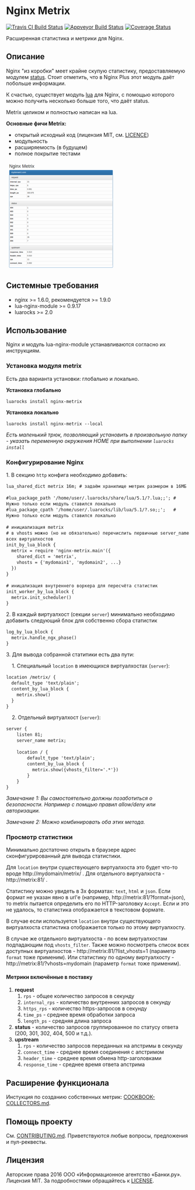 Nginx Metrix
============
[![Travis CI Build Status](https://travis-ci.org/bankiru/nginx-metrix.svg?branch=1.0-dev)](https://travis-ci.org/bankiru/nginx-metrix)
[![Appveyor Build Status](https://ci.appveyor.com/api/projects/status/s3hy8fq32869o375/branch/1.0-dev?svg=true)](https://ci.appveyor.com/project/ekho/nginx-metrix/branch/1.0-dev)
[![Coverage Status](https://coveralls.io/repos/github/bankiru/nginx-metrix/badge.svg?branch=1.0-dev)](https://coveralls.io/github/bankiru/nginx-metrix?branch=1.0-dev)

Расширенная статистика и метрики для Nginx.

Описание
--------

Nginx "из коробки" меет крайне скупую статистику, предоставляемую модулем [status](http://nginx.org/ru/docs/http/ngx_http_status_module.html).
Стоит отметить, что в Nginx Plus этот модуль даёт побольше информации.

К счастью, существует модуль [lua](https://github.com/openresty/lua-nginx-module) для Nginx, с помощью которого можно получить несколько больше того, что даёт status.

Metrix целиком и полностью написан на lua.

**Основные фичи Metrix:**
* открытый исходный код (лицензия MIT, см. [LICENCE](https://github.com/bankiru/nginx-metrix/blob/master/LICENCE))
* модульность
* расширяемость (в будущем)
* полное покрытие тестами

[![Screenshot](/doc/screenshot_preview.png)](/doc/screenshot.png)

Системные требования
--------------------

* nginx >= 1.6.0, рекомендуется >= 1.9.0
* lua-nginx-module >= 0.9.17
* luarocks >= 2.0

Использование
-------------
Nginx и модуль lua-nginx-module устанавливаются согласно их инструкциям.

### Установка модуля metrix
Есть два варианта установки: глобально и локально.

**Установка глобально**
```
luarocks install nginx-metrix
```

**Установка локально**
```
luarocks install nginx-metrix --local
```

*Есть маленький трюк, позволяющий установить в произвольную папку - указать переменную окружения HOME при выполнении `luarocks install`*

### Конфигурирование Nginx

1\. В секцию `http` конфига необходимо добавить:

```
lua_shared_dict metrix 16m; # задаём хранилище метрик размером в 16МБ

#lua_package_path '/home/user/.luarocks/share/lua/5.1/?.lua;;'; # Нужно только если модуль ставился локально
#lua_package_cpath '/home/user/.luarocks/lib/lua/5.1/?.so;;';   # Нужно только если модуль ставился локально

# инициализация metrix
# в vhosts можно (но не обязательно) перечислить первичные server_name всех виртуалхостов
init_by_lua_block {
  metrix = require 'nginx-metrix.main'({
    shared_dict = 'metrix',
    vhosts = {'mydomain1', 'mydomain2', ...}
  })
}

# иницализация внутреннего воркера для пересчёта статистик
init_worker_by_lua_block {
  metrix.init_scheduler()
}
```

2\. В каждый виртуалхост (секции `server`) минимально необходимо добавить следующий блок для собственно сбора статистик

```
log_by_lua_block {
  metrix.handle_ngx_phase()
}
```

3\. Для вывода собранной статитики есть два пути:

&nbsp;&nbsp;&nbsp;&nbsp;1\. Специальный `location` в имеющихся виртуалхостах (`server`):
```
location /metrix/ {
  default_type 'text/plain';
  content_by_lua_block {
    metrix.show()
  }
}
```
&nbsp;&nbsp;&nbsp;&nbsp;2\. Отдельный виртуалхост (`server`):

```
server {
    listen 81;
    server_name metrix;

    location / {
        default_type 'text/plain';
        content_by_lua_block {
          metrix.show({vhosts_filter='.*'})
        }
    }
}
```

*Замечание 1: Вы самостоятельно должны позаботиться о безопасности. Например с помщью правил allow/deny или авторизации.*

*Замечание 2: Можно комбинировать оба этих метода.*

### Просмотр статистики

Минимально достаточно открыть в браузере адрес сконфигурированный для вывода статистики.

Для `location` внутри существующего виртуалхоста это будет что-то вроде http://mydomain/metrix/ .
Для отдельного виртуалхоста - http://metrix:81/ .

Статистику можно увидеть в 3х форматах: `text`, `html` и `json`.
Если формат не указан явно в url'e (например, http://metrix:81/?format=json), то metrix пытается определить его по HTTP-заголовку `Accept`.
Если и это не удалось, то статистика отображается в текстовом формате.

В случае если используется `location` внутри существующего виртуалхоста статистика отображается только по этому виртуалхосту.

В случае же отдельного виртуалхоста - по всем виртуалхостам подпадающим под `vhosts_filter`.
Также можно посмотреть список всех доступных виртуалхостов - http://metrix:81/?list_vhosts=1 (параметр `format` тоже применим).
Или статистику по одному виртуалхосту - http://metrix:81/?vhosts=mydomain (параметр `format` тоже применим).

#### Метрики включённые в поставку

1. **request**
    1. `rps` - общее количество запросов в секунду
    1. `internal_rps` - количество внутренних запросов в секунду
    1. `https_rps` - количество https-запросов в секунду
    1. `time_ps` - среднее время обработки запроса
    1. `length_ps` - средняя длина запроса
1. **status** - количество запросов группированное по статусу ответа (200, 301, 302, 404, 500 и т.д.).
1. **upstream**
    1. `rps` - количество запросов переданных на апстримы в секунду
    1. `connect_time` - среднее время соединения с апстримом
    1. `header_time` - среднее время обмена http-заголовками
    1. `response_time` - среднее время ответа апстрима

Расширение функционала
----------------------

Инстукция по созданию собственных метрик: [COOKBOOK-COLLECTORS.md](https://github.com/bankiru/nginx-metrix/blob/master/doc/COOKBOOK-COLLECTORS.md).

Помощь проекту
--------------

См. [CONTRIBUTING.md](https://github.com/bankiru/nginx-metrix/blob/master/CONTRIBUTING.md). Приветствуются любые вопросы, предложения и пул-реквесты.

Лицензия
--------

Авторские права 2016 ООО «Информационное агентство «Банки.ру». Лицензия MIT. За подробностями обращайтесь к [LICENSE](https://github.com/bankiru/nginx-metrix/blob/master/LICENSE).
